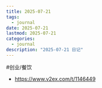 ```yaml
---
title: 2025-07-21
tags:
  - journal
date: 2025-07-21
lastmod: 2025-07-21
categories:
  - journal
description: "2025-07-21 日记"
---
```


#创业/餐饮

- https://www.v2ex.com/t/1146449
